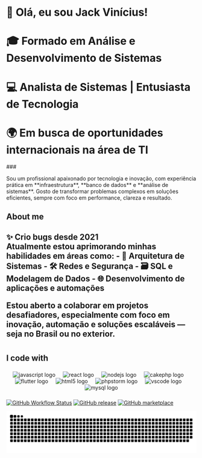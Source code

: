 <h1 align="left">👋 Olá, eu sou Jack Vinícius!</h1>
<h1 align="left">🎓 Formado em Análise e Desenvolvimento de Sistemas</h1>
<h1 align="left">💻 Analista de Sistemas | Entusiasta de Tecnologia</h1>
<h1 align="left">🌍 Em busca de oportunidades internacionais na área de TI</h1>
###

<p align="left">Sou um profissional apaixonado por tecnologia e inovação, com experiência prática em **infraestrutura**, **banco de dados** e **análise de sistemas**. Gosto de transformar problemas complexos em soluções eficientes, sempre com foco em performance, clareza e resultado.
</p>

###

<h2 align="left">About me</h2>

###

<h2 align="left">✨ Crio bugs desde 2021<br>Atualmente estou aprimorando minhas habilidades em áreas como:
- 🔧 Arquitetura de Sistemas
- 🛠️ Redes e Segurança
- 🗃️ SQL e Modelagem de Dados
- 🌐 Desenvolvimento de aplicações e automações

Estou aberto a colaborar em projetos desafiadores, especialmente com foco em **inovação, automação e soluções escaláveis** — seja no Brasil ou no exterior.</h2>

###
<h1 align="left"><h1 align="left"></h1></h1>
<h2 align="left">I code with</h2>

###

<div align="center">
  <img src="https://cdn.jsdelivr.net/gh/devicons/devicon/icons/javascript/javascript-original.svg" height="40" alt="javascript logo"  />
  <img width="12" />
  <img src="https://cdn.jsdelivr.net/gh/devicons/devicon/icons/react/react-original.svg" height="40" alt="react logo"  />
  <img width="12" />
  <img src="https://cdn.jsdelivr.net/gh/devicons/devicon/icons/nodejs/nodejs-original.svg" height="40" alt="nodejs logo"  />
  <img width="12" />
  <img src="https://cdn.jsdelivr.net/gh/devicons/devicon/icons/cakephp/cakephp-original.svg" height="40" alt="cakephp logo"  />
  <img width="12" />
  <img src="https://cdn.jsdelivr.net/gh/devicons/devicon/icons/flutter/flutter-original.svg" height="40" alt="flutter logo"  />
  <img width="12" />
  <img src="https://cdn.jsdelivr.net/gh/devicons/devicon/icons/html5/html5-original.svg" height="40" alt="html5 logo"  />
  <img width="12" />
  <img src="https://cdn.jsdelivr.net/gh/devicons/devicon/icons/phpstorm/phpstorm-original.svg" height="40" alt="phpstorm logo"  />
  <img width="12" />
  <img src="https://cdn.jsdelivr.net/gh/devicons/devicon/icons/vscode/vscode-original.svg" height="40" alt="vscode logo"  />
  <img width="12" />
  <img src="https://cdn.jsdelivr.net/gh/devicons/devicon/icons/mysql/mysql-original.svg" height="40" alt="mysql logo"  />
  
</div>

###


[![GitHub Workflow Status](https://img.shields.io/github/actions/workflow/status/platane/platane/main.yml?label=action&style=flat-square)](https://github.com/Platane/Platane/actions/workflows/main.yml)
[![GitHub release](https://img.shields.io/github/release/platane/snk.svg?style=flat-square)](https://github.com/platane/snk/releases/latest)
[![GitHub marketplace](https://img.shields.io/badge/marketplace-snake-blue?logo=github&style=flat-square)](https://github.com/marketplace/actions/generate-snake-game-from-github-contribution-grid)


<picture>
  <source
    media="(prefers-color-scheme: dark)"
    srcset="https://raw.githubusercontent.com/platane/snk/output/github-contribution-grid-snake-dark.svg"
  />
  <source
    media="(prefers-color-scheme: light)"
    srcset="https://raw.githubusercontent.com/platane/snk/output/github-contribution-grid-snake.svg"
  />
  <img
    alt="github contribution grid snake animation"
    src="https://raw.githubusercontent.com/platane/snk/output/github-contribution-grid-snake.svg"
  />
</picture>

###
